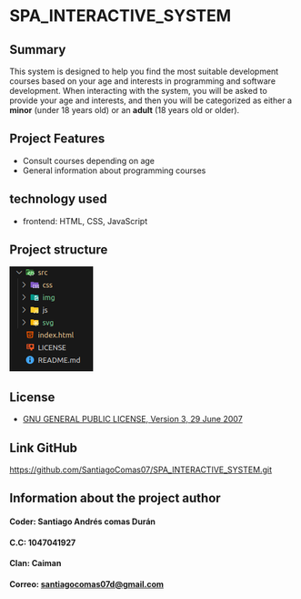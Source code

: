 # SPA_INTERACTIVE_SYSTEM

## Summary

This system is designed to help you find the most suitable development courses based on your age and interests in programming and software development. When interacting with the system, you will be asked to provide your age and interests, and then you will be categorized as either a **minor** (under 18 years old) or an **adult** (18 years old or older).

## Project Features

* Consult courses depending on age
* General information about programming courses


## technology used

* frontend: HTML, CSS, JavaScript

## Project structure

![alt text](/src/img/Project_structure.png)

## License

* [GNU GENERAL PUBLIC LICENSE, Version 3, 29 June 2007](https://www.gnu.org/licenses/gpl-3.0.en.html)


## Link GitHub
 https://github.com/SantiagoComas07/SPA_INTERACTIVE_SYSTEM.git


## Information about the project author

#### Coder: Santiago Andrés comas Durán
#### C.C: 1047041927
#### Clan: Caiman
#### Correo: santiagocomas07d@gmail.com

